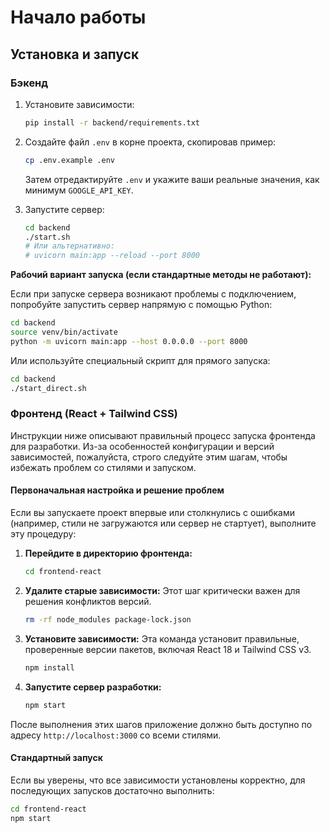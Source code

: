 # Начало работы

## Установка и запуск

### Бэкенд

1. Установите зависимости:
   ```bash
   pip install -r backend/requirements.txt
   ```

2. Создайте файл `.env` в корне проекта, скопировав пример:
   ```bash
   cp .env.example .env
   ```
   Затем отредактируйте `.env` и укажите ваши реальные значения, как минимум `GOOGLE_API_KEY`.

3. Запустите сервер:
   ```bash
   cd backend
   ./start.sh
   # Или альтернативно:
   # uvicorn main:app --reload --port 8000
   ```

**Рабочий вариант запуска (если стандартные методы не работают):**

Если при запуске сервера возникают проблемы с подключением, попробуйте запустить сервер напрямую с помощью Python:

   ```bash
   cd backend
   source venv/bin/activate
   python -m uvicorn main:app --host 0.0.0.0 --port 8000
   ```

Или используйте специальный скрипт для прямого запуска:

   ```bash
   cd backend
   ./start_direct.sh
   ```

### Фронтенд (React + Tailwind CSS)

Инструкции ниже описывают правильный процесс запуска фронтенда для разработки. Из-за особенностей конфигурации и версий зависимостей, пожалуйста, строго следуйте этим шагам, чтобы избежать проблем со стилями и запуском.

#### Первоначальная настройка и решение проблем

Если вы запускаете проект впервые или столкнулись с ошибками (например, стили не загружаются или сервер не стартует), выполните эту процедуру:

1.  **Перейдите в директорию фронтенда:**
    ```bash
    cd frontend-react
    ```

2.  **Удалите старые зависимости:** Этот шаг критически важен для решения конфликтов версий.
    ```bash
    rm -rf node_modules package-lock.json
    ```

3.  **Установите зависимости:** Эта команда установит правильные, проверенные версии пакетов, включая React 18 и Tailwind CSS v3.
    ```bash
    npm install
    ```

4.  **Запустите сервер разработки:**
    ```bash
    npm start
    ```

После выполнения этих шагов приложение должно быть доступно по адресу `http://localhost:3000` со всеми стилями.

#### Стандартный запуск

Если вы уверены, что все зависимости установлены корректно, для последующих запусков достаточно выполнить:

```bash
cd frontend-react
npm start
```
